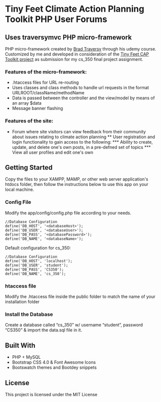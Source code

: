 # Tiny Feet Climate Action Planning Toolkit PHP User Forums

## Uses traversymvc PHP micro-framework

PHP micro-framework created by [Brad Traversy](https://github.com/bradtraversy) through his udemy course.  Customized by me and developed in consideration of the [Tiny Feet CAP Toolkit project](https://www.tinyfeet.app) as submission for my cs_350 final project assignment.


### Features of the micro-framework:

* .htaccess files for URL re-routing
* Uses classes and class methods to handle url requests in the format URLROOT/className/methodName
* Data is passed between the controller and the view/model by means of an array $data
* Message banner flashing 

### Features of the site:

* Forum where site visitors can view feedback from their community about issues relating to climate action planning
** User registration and login functionality to gain access to the following:
*** Ability to create, update, and delete one's own posts, in a pre-defned set of topics 
*** View all user profiles and edit one's own

## Getting Started

Copy the files to your XAMPP, MAMP, or other web server application's htdocs folder, then follow the instructions below to use this app on your local machine.

### Config File

Modify the app/config/config.php file according to your needs.

```
//Database Configuration
define('DB_HOST', '<databaseHost>');
define('DB_USER', '<databaseUser>');
define('DB_PASS', '<databasePassword>');
define('DB_NAME', '<databaseName>');
```

Default configuration for cs_350:

```
//Database Configuration
define('DB_HOST', 'localhost');
define('DB_USER', 'student');
define('DB_PASS', 'CS350');
define('DB_NAME', 'cs_350');
```

### htaccess file

Modify the .htaccess file inside the public folder to match the name of your installation folder

### Install the Database

Create a database called “cs_350” w/ username “student”, password “CS350” & import the data.sql file in it.

## Built With

* PHP + MySQL
* Bootstrap CSS 4.0 & Font Awesome Icons
* Bootswatch themes and Bootdey snippets

## License

This project is licensed under the MIT License